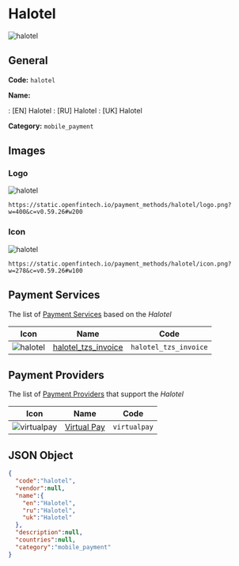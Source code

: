 
# Halotel 
![halotel](https://static.openfintech.io/payment_methods/halotel/logo.png?w=400&c=v0.59.26#w200)  

## General 
**Code:** `halotel` 
 
**Name:** 
 
:	[EN] Halotel 
:	[RU] Halotel 
:	[UK] Halotel 
 
**Category:** `mobile_payment` 
 

## Images 

### Logo 
![halotel](https://static.openfintech.io/payment_methods/halotel/logo.png?w=400&c=v0.59.26#w200)  

```
https://static.openfintech.io/payment_methods/halotel/logo.png?w=400&c=v0.59.26#w200
```  

### Icon 
![halotel](https://static.openfintech.io/payment_methods/halotel/icon.png?w=278&c=v0.59.26#w100)  

```
https://static.openfintech.io/payment_methods/halotel/icon.png?w=278&c=v0.59.26#w100
```  

## Payment Services 
 
The list of [Payment Services](/payment-services/) based on the _Halotel_ 

|Icon|Name|Code| 
|:---:|:---:|:---:| 
|![halotel](https://static.openfintech.io/payment_methods/halotel/icon.png?w=278&c=v0.59.26#w100) |[halotel_tzs_invoice](/payment-services/halotel_tzs_invoice/)|`halotel_tzs_invoice`| 
 

## Payment Providers 
 
The list of [Payment Providers](/payment-providers/) that support the _Halotel_ 

|Icon|Name|Code| 
|:---:|:---:|:---:| 
|![virtualpay](https://static.openfintech.io/payment_providers/virtualpay/icon.png?w=278&c=v0.59.26#w100) |[Virtual Pay](/payment-providers/virtualpay/)|`virtualpay`| 
 

## JSON Object 

```json
{
  "code":"halotel",
  "vendor":null,
  "name":{
    "en":"Halotel",
    "ru":"Halotel",
    "uk":"Halotel"
  },
  "description":null,
  "countries":null,
  "category":"mobile_payment"
}
```  
